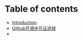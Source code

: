 # Table of contents

* [Introduction](README.md)
* [Github开源许可证选择](github-opensource-license.md)
* 

